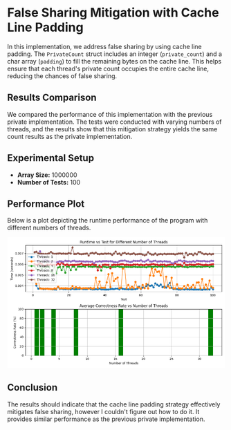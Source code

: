 # False Sharing Mitigation with Cache Line Padding

In this implementation, we address false sharing by using cache line padding. The `PrivateCount` struct includes an integer (`private_count`) and a char array (`padding`) to fill the remaining bytes on the cache line. This helps ensure that each thread's private count occupies the entire cache line, reducing the chances of false sharing.

## Results Comparison

We compared the performance of this implementation with the previous private implementation. The tests were conducted with varying numbers of threads, and the results show that this mitigation strategy yields the same count results as the private implementation.

## Experimental Setup

- **Array Size:** 1000000
- **Number of Tests:** 100

## Performance Plot

Below is a plot depicting the runtime performance of the program with different numbers of threads.

![Performance Plot](plot_results.png)

## Conclusion

The results should indicate that the cache line padding strategy effectively mitigates false sharing, however I couldn't figure out how to do it. It provides similar performance as the previous private implementation.